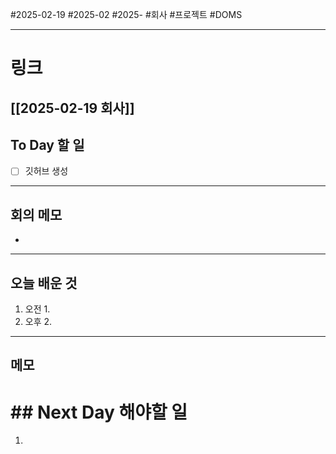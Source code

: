 #2025-02-19 #2025-02 #2025- 
#회사 #프로젝트 #DOMS


------
# 링크 
[[2025-02-19 회사]]
---
## To Day 할 일
- [ ] 깃허브 생성
---
## 회의 메모
- 
---
## 오늘 배운 것
1. 오전
    1. 
2. 오후
    2. 
---
## 메모


# ## Next Day 해야할 일
1. 
